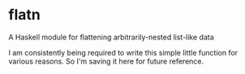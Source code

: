 # flatn
A Haskell module for flattening arbitrarily-nested list-like data

I am consistently being required to write this simple little function for various reasons. So I'm saving it here for future reference.
